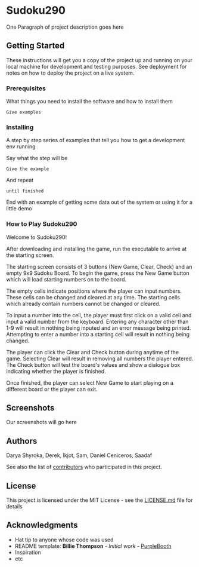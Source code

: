 # Sudoku290

One Paragraph of project description goes here

## Getting Started

These instructions will get you a copy of the project up and running on your local machine for development and testing purposes. See deployment for notes on how to deploy the project on a live system.

### Prerequisites

What things you need to install the software and how to install them

```
Give examples
```

### Installing

A step by step series of examples that tell you how to get a development env running

Say what the step will be

```
Give the example
```

And repeat

```
until finished
```

End with an example of getting some data out of the system or using it for a little demo

### How to Play Sudoku290
Welcome to Sudoku290!

After downloading and installing the game, run the executable to arrive at the starting screen.

The starting screen consists of 3 buttons (New Game, Clear, Check) and an empty 9x9 Sudoku Board. To begin the game, press the New Game button which will load starting numbers on to the board.

The empty cells indicate positions where the player can input numbers. These cells can be changed and cleared at any time. The starting cells which already contain numbers cannot be changed or cleared. 

To input a number into the cell, the player must first click on a valid cell and input a valid number from the keyboard. Entering any character other than 1-9 will result in nothing being inputed and an error message being printed. Attempting to enter a number into a starting cell will result in nothing being changed.

The player can click the Clear and Check button during anytime of the game. Selecting Clear will result in removing all numbers the player entered. The Check button will test the board's values and show a dialogue box indicating whether the player is finished. 

Once finished, the player can select New Game to start playing on a different board or the player can exit.

## Screenshots

Our screenshots will go here

## Authors

Darya Shyroka, Derek, Ikjot, Sam, Daniel Ceniceros, Saadaf

See also the list of [contributors](https://github.com/your/project/contributors) who participated in this project.

## License

This project is licensed under the MIT License - see the [LICENSE.md](LICENSE.md) file for details

## Acknowledgments

* Hat tip to anyone whose code was used
* README template: **Billie Thompson** - *Initial work* - [PurpleBooth](https://github.com/PurpleBooth)
* Inspiration
* etc
